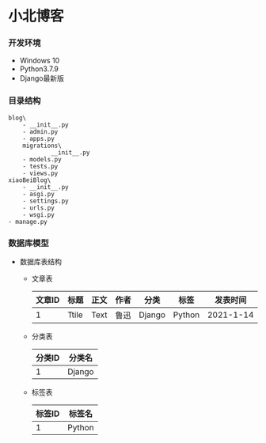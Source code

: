 # 小北博客

### 开发环境

- Windows 10
- Python3.7.9
- Django最新版

### 目录结构

```pytyon
blog\
	- __init__.py
	- admin.py
	- apps.py
	migrations\
			__init__.py
	- models.py
	- tests.py
	- views.py
xiaoBeiBlog\
	- __init__.py
	- asgi.py
	- settings.py
	- urls.py
	- wsgi.py
- manage.py
```

### 数据库模型

- 数据库表结构

  - 文章表

    | 文章ID | 标题  | 正文 | 作者 | 分类   | 标签   | 发表时间  |
    | ------ | ----- | ---- | ---- | ------ | ------ | --------- |
    | 1      | Ttile | Text | 鲁迅 | Django | Python | 2021-1-14 |

  - 分类表

    | 分类ID | 分类名 |
    | ------ | ------ |
    | 1      | Django |

  - 标签表

    | 标签ID | 标签名 |
    | :----- | ------ |
    | 1      | Python |

    